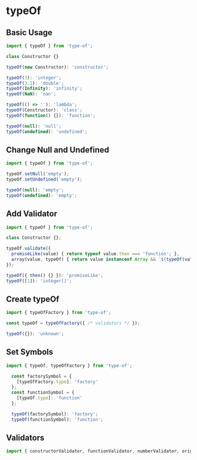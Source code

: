 # typeOf

## Basic Usage
```typescript
import { typeOf } from 'type-of';

class Constructor {}

typeOf(new Constructor): 'constructor';

typeOf(3): 'integer';
typeOf(3.1): 'double';
typeOf(Infinity): 'infinity';
typeOf(NaN): 'nan';

typeOf(() => ''): 'lambda';
typeOf(Constructor): 'class';
typeOf(function() {}): 'function';

typeOf(null): 'null';
typeOf(undefined): 'undefined';
```

## Change Null and Undefined
```typescript
import { typeOf } from 'type-of';

typeOf.setNull('empty');
typeOf.setUndefined('empty');

typeOf(null): 'empty';
typeOf(undefined): 'empty';
```

## Add Validator
```typescript
import { typeOf } from 'type-of';

class Constructor {};

typeOf.validate({
  promiseLike(value) { return typeof value.then === 'function'; },
  array(value, typeOf) { return value instanceof Array && `${typeOf(value[0])}[]`; }
});

typeOf({ then() {} }): 'promiseLike';
typeOf([1]): 'integer[]';
```

## Create typeOf
```typescript
import { typeOfFactory } from 'type-of';

const typeOf = typeOfFactory({ /* validators */ });

typeOf({}): 'unknown';
```

## Set Symbols
```typescript
import { typeOf, typeOfFactory } from 'type-of';

  const factorySymbol = {
    [typeOfFactory.type]: 'factory'
  };
  const functionSymbol = {
    [typeOf.type]: 'function'
  };

  typeOf(factorySymbol): 'factory';
  typeOf(functionSymbol): 'function';
```

## Validators
```typescript
import { constructorValidator, functionValidator, numberValidator, originalValidator, interfaceValidator } from 'type-of';
```

